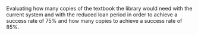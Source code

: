 Evaluating how many copies of the textbook the library would need with the current system and with the reduced loan period in order to achieve a success rate of 75% and how many copies to achieve a success rate of 85%. 
